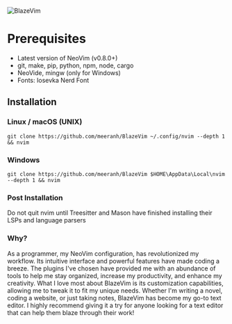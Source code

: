 ![BlazeVim](https://user-images.githubusercontent.com/102342274/217725985-0b41ab2c-d8a1-4528-94a3-55c646ff4fd6.png)

# **Prerequisites**
* Latest version of NeoVim (v0.8.0+)
* git, make, pip, python, npm, node, cargo
* NeoVide, mingw (only for Windows)
* Fonts: Iosevka Nerd Font

## **Installation**

### **Linux / macOS (UNIX)**
`git clone https://github.com/meeranh/BlazeVim ~/.config/nvim --depth 1 && nvim`

### **Windows**
`git clone https://github.com/meeranh/BlazeVim $HOME\AppData\Local\nvim --depth 1 && nvim`

### **Post Installation**
Do not quit nvim until Treesitter and Mason have finished installing their LSPs and language parsers

### **Why?**
As a programmer, my NeoVim configuration, has revolutionized my workflow. Its intuitive interface and powerful features have made coding a breeze. The plugins I've chosen have provided me with an abundance of tools to help me stay organized, increase my productivity, and enhance my creativity. What I love most about BlazeVim is its customization capabilities, allowing me to tweak it to fit my unique needs. Whether I'm writing a novel, coding a website, or just taking notes, BlazeVim has become my go-to text editor. I highly recommend giving it a try for anyone looking for a text editor that can help them blaze through their work!
